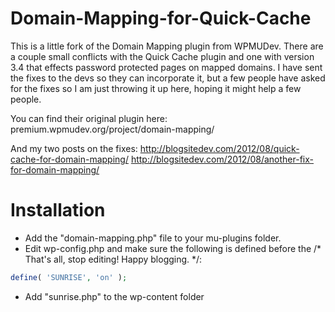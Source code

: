 Domain-Mapping-for-Quick-Cache
==============================

This is a little fork of the Domain Mapping plugin from WPMUDev. There are a couple small conflicts with the Quick Cache plugin and one with version 3.4 that effects password protected pages on mapped domains. I have sent the fixes to the devs so they can incorporate it, but a few people have asked for the fixes so I am just throwing it up here, hoping it might help a few people.

You can find their original plugin here:
premium.wpmudev.org/project/domain-mapping/

And my two posts on the fixes:
http://blogsitedev.com/2012/08/quick-cache-for-domain-mapping/
http://blogsitedev.com/2012/08/another-fix-for-domain-mapping/

Installation
============

* Add the "domain-mapping.php" file to your mu-plugins folder.
* Edit wp-config.php and make sure the following is defined before the /* That's all, stop editing! Happy blogging. */:

```php
define( 'SUNRISE', 'on' );
```

* Add "sunrise.php" to the wp-content folder